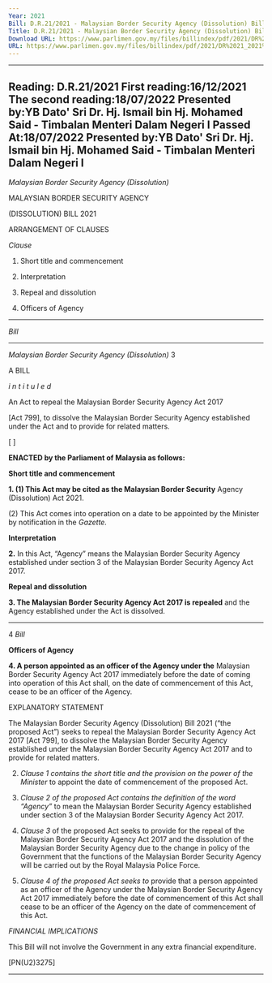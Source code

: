 ```yaml
---
Year: 2021
Bill: D.R.21/2021 - Malaysian Border Security Agency (Dissolution) Bill 2021 (Passed)
Title: D.R.21/2021 - Malaysian Border Security Agency (Dissolution) Bill 2021 (Passed)
Download URL: https://www.parlimen.gov.my/files/billindex/pdf/2021/DR%2021_2021%20-%20BI.pdf
URL: https://www.parlimen.gov.my/files/billindex/pdf/2021/DR%2021_2021%20-%20BI.pdf
---
```

---
Reading:
D.R.21/2021
First reading:16/12/2021
The second reading:18/07/2022
Presented by:YB Dato&#039; Sri Dr. Hj. Ismail bin Hj. Mohamed Said - Timbalan Menteri Dalam Negeri I
Passed At:18/07/2022
Presented by:YB Dato&#039; Sri Dr. Hj. Ismail bin Hj. Mohamed Said - Timbalan Menteri Dalam Negeri I
---

_Malaysian Border Security Agency (Dissolution)_

MALAYSIAN BORDER SECURITY AGENCY

(DISSOLUTION) BILL 2021

ARRANGEMENT OF CLAUSES

_Clause_

1. Short title and commencement

2. Interpretation

3. Repeal and dissolution

4. Officers of Agency


-----

_Bill_


-----

_Malaysian Border Security Agency (Dissolution)_ 3

A BILL

_i n t i t u l e d_

An Act to repeal the Malaysian Border Security Agency Act 2017

[Act 799], to dissolve the Malaysian Border Security Agency
established under the Act and to provide for related matters.

[ ]

**ENACTED by the Parliament of Malaysia as follows:**

**Short title and commencement**

**1. (1) This Act may be cited as the Malaysian Border Security**
Agency (Dissolution) Act 2021.

(2) This Act comes into operation on a date to be appointed
by the Minister by notification in the _Gazette._

**Interpretation**

**2.** In this Act, “Agency” means the Malaysian Border Security
Agency established under section 3 of the Malaysian Border
Security Agency Act 2017.

**Repeal and dissolution**

**3. The Malaysian Border Security Agency Act 2017 is repealed**
and the Agency established under the Act is dissolved.


-----

4 _Bill_

**Officers of Agency**

**4. A person appointed as an officer of the Agency under the**
Malaysian Border Security Agency Act 2017 immediately before
the date of coming into operation of this Act shall, on the date of
commencement of this Act, cease to be an officer of the Agency.

EXPLANATORY STATEMENT

The Malaysian Border Security Agency (Dissolution) Bill 2021 (“the proposed Act”)
seeks to repeal the Malaysian Border Security Agency Act 2017 [Act 799],
to dissolve the Malaysian Border Security Agency established under the
Malaysian Border Security Agency Act 2017 and to provide for related matters.

2. _Clause 1 contains the short title and the provision on the power of the Minister_
to appoint the date of commencement of the proposed Act.

3. _Clause 2 of the proposed Act contains the definition of the word “Agency”_
to mean the Malaysian Border Security Agency established under section 3
of the Malaysian Border Security Agency Act 2017.

4. _Clause 3_ of the proposed Act seeks to provide for the repeal of the
Malaysian Border Security Agency Act 2017 and the dissolution of the Malaysian
Border Security Agency due to the change in policy of the Government that
the functions of the Malaysian Border Security Agency will be carried out
by the Royal Malaysia Police Force.

5. _Clause 4 of the proposed Act seeks to_ provide that a person appointed as an officer
of the Agency under the Malaysian Border Security Agency Act 2017 immediately
before the date of commencement of this Act shall cease to be an officer of
the Agency on the date of commencement of this Act.

_FINANCIAL IMPLICATIONS_

This Bill will not involve the Government in any extra financial expenditure.

[PN(U2)3275]


-----

